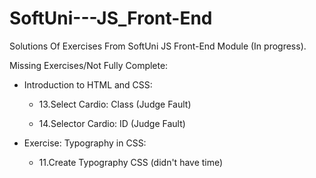 # SoftUni---JS_Front-End

Solutions Of Exercises From SoftUni JS Front-End Module (In progress).

Missing Exercises/Not Fully Complete:

- Introduction to HTML and CSS:

  - 13.Select Cardio: Class (Judge Fault)

  - 14.Selector Cardio: ID (Judge Fault)

- Exercise: Typography in CSS:


  - 11.Create Typography CSS (didn't have time)
